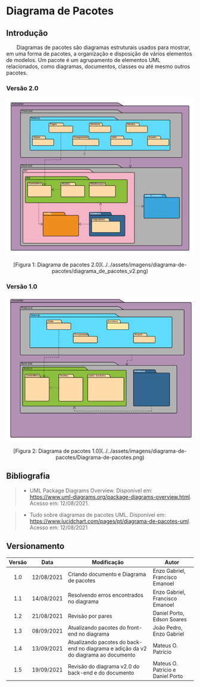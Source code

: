 # Diagrama de Pacotes

## Introdução

&emsp;&emsp;Diagramas de pacotes são diagramas estruturais usados para mostrar, em uma forma de pacotes, a organização e disposição de vários elementos de modelos. Um pacote é um agrupamento de elementos UML relacionados, como diagramas, documentos, classes ou até mesmo outros pacotes.

### Versão 2.0

![Diagrama de pacotes](../../assets/imagens/diagrama-de-pacotes/diagrama_de_pacotes_v2.png)

<center>[Figura 1: Diagrama de pacotes 2.0](../../assets/imagens/diagrama-de-pacotes/diagrama_de_pacotes_v2.png)</center>

### Versão 1.0

![Diagrama de pacotes](../../assets/imagens/diagrama-de-pacotes/Diagrama-de-pacotes.png)

<center>[Figura 2: Diagrama de pacotes 1.0](../../assets/imagens/diagrama-de-pacotes/Diagrama-de-pacotes.png)</center>


## Bibliografia
> - UML Package Diagrams Overview. Disponível em: https://www.uml-diagrams.org/package-diagrams-overview.html. Acesso em: 12/08/2021.

> - Tudo sobre diagramas de pacotes UML. Disponível em:
https://www.lucidchart.com/pages/pt/diagrama-de-pacotes-uml. Acesso em: 12/08/2021

## Versionamento
| Versão | Data | Modificação | Autor |
| :-: | -- | -- | -- |
|1.0| 12/08/2021 | Criando documento e Diagrama de pacotes | Enzo Gabriel, Francisco Emanoel  |
|1.1| 14/08/2021 | Resolvendo erros encontrados no diagrama    | Enzo Gabriel, Francisco Emanoel |
|1.2| 21/08/2021 | Revisão por pares | Daniel Porto, Edson Soares|
|1.3| 08/09/2021 | Atualizando pacotes do front-end no diagrama | João Pedro, Enzo Gabriel |
|1.4| 13/09/2021 | Atualizando pacotes do back-end no diagrama e adição da v2 do diagrama ao documento | Mateus O. Patrício |
|1.5| 19/09/2021 | Revisão do diagrama v2.0 do back-end e do documento | Mateus O. Patrício e Daniel Porto |